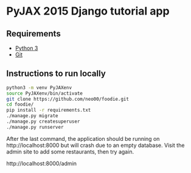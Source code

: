 # PyJAX 2015 Django tutorial app


## Requirements

* [Python 3](http://python.org)
* [Git](http://www.git-scm.com/)

## Instructions to run locally

```bash
python3 -m venv PyJAXenv
source PyJAXenv/bin/activate
git clone https://github.com/neo00/foodie.git
cd foodie/
pip install -r requirements.txt
./manage.py migrate
./manage.py createsuperuser
./manage.py runserver
```

After the last command, the application should be running on
http://localhost:8000 but will crash due to an empty database.
Visit the admin site to add some restaurants, then try again.

http://localhost:8000/admin
